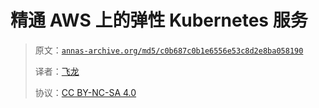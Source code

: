 # 精通 AWS 上的弹性 Kubernetes 服务

> 原文：[`annas-archive.org/md5/c0b687c0b1e6556e53c8d2e8ba058190`](https://annas-archive.org/md5/c0b687c0b1e6556e53c8d2e8ba058190)
> 
> 译者：[飞龙](https://github.com/wizardforcel)
> 
> 协议：[CC BY-NC-SA 4.0](http://creativecommons.org/licenses/by-nc-sa/4.0/)